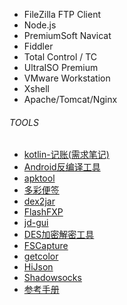 - FileZilla FTP Client
- Node.js
- PremiumSoft Navicat
- Fiddler
- Total Control / TC 
- UltraISO Premium
- VMware Workstation 
- Xshell 
- Apache/Tomcat/Nginx


###### TOOLS
- [kotlin-记账(需求笔记)](/tools/kotlin记账.xmind)
- [Android反编译工具](/tools/Androidfby)
- [apktool](/tools/apktool)
- [多彩便签](/tools/dcbq)
- [dex2jar](/tools/dex2jar-0.0.9.15)
- [FlashFXP](/tools/FlashFXP)
- [jd-gui](/tools/jd-gui)
- [DES加密解密工具](/tools/DES加密解密工具.exe)
- [FSCapture](/tools/FSCapture_单文件.exe)
- [getcolor](/tools/getcolor.exe)
- [HiJson](/tools/HiJson%202.1.2_jdk64.exe)
- [Shadowsocks](/tools/Shadowsocks.exe)
- [参考手册](/tools/参考手册)
